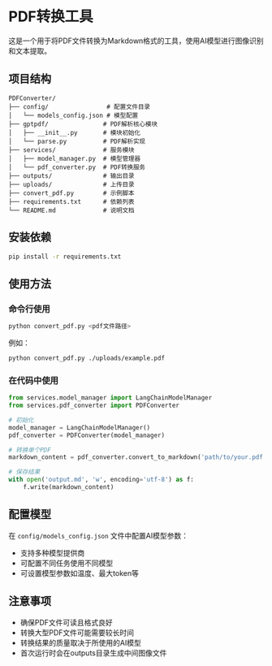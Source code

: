 # PDF转换工具

这是一个用于将PDF文件转换为Markdown格式的工具，使用AI模型进行图像识别和文本提取。

## 项目结构

```
PDFConverter/
├── config/                # 配置文件目录
│   └── models_config.json # 模型配置
├── gptpdf/               # PDF解析核心模块
│   ├── __init__.py       # 模块初始化
│   └── parse.py          # PDF解析实现
├── services/             # 服务模块
│   ├── model_manager.py  # 模型管理器
│   └── pdf_converter.py  # PDF转换服务
├── outputs/              # 输出目录
├── uploads/              # 上传目录
├── convert_pdf.py        # 示例脚本
├── requirements.txt      # 依赖列表
└── README.md             # 说明文档
```

## 安装依赖

```bash
pip install -r requirements.txt
```

## 使用方法

### 命令行使用

```bash
python convert_pdf.py <pdf文件路径>
```

例如：

```bash
python convert_pdf.py ./uploads/example.pdf
```

### 在代码中使用

```python
from services.model_manager import LangChainModelManager
from services.pdf_converter import PDFConverter

# 初始化
model_manager = LangChainModelManager()
pdf_converter = PDFConverter(model_manager)

# 转换单个PDF
markdown_content = pdf_converter.convert_to_markdown('path/to/your.pdf')

# 保存结果
with open('output.md', 'w', encoding='utf-8') as f:
    f.write(markdown_content)
```

## 配置模型

在 `config/models_config.json` 文件中配置AI模型参数：

- 支持多种模型提供商
- 可配置不同任务使用不同模型
- 可设置模型参数如温度、最大token等

## 注意事项

- 确保PDF文件可读且格式良好
- 转换大型PDF文件可能需要较长时间
- 转换结果的质量取决于所使用的AI模型
- 首次运行时会在outputs目录生成中间图像文件